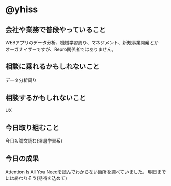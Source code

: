 # @yhiss

## 会社や業務で普段やっていること
WEBアプリのデータ分析、機械学習周り、マネジメント、新規事業開発とか  
オーガナイザーですが、Repro関係者ではありません。  


## 相談に乗れるかもしれないこと
データ分析周り

## 相談するかもしれないこと
UX

## 今日取り組むこと
今日も論文読む(深層学習系)

## 今日の成果
Attention Is All You Needを読んでわからない箇所を調べていました。
明日までには終わりそう(期待を込めて)
